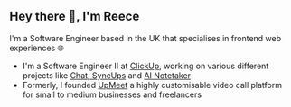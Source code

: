 ## Hey there 👋, I'm Reece
I'm a Software Engineer based in the UK that specialises in frontend web experiences 🌐

- I'm a Software Engineer II at [ClickUp](https://clickup.com), working on various different projects like [Chat, SyncUps](https://clickup.com/blog/clickup-chat/#:~:text=perfectly%20for%20execution.-,SyncUps,-%3A%20Communicate%20through) and [AI Notetaker](https://clickup.com/features/ai-notetaker)
- Formerly, I founded [UpMeet](https://upmeet.me) a highly customisable video call platform for small to medium businesses and freelancers
